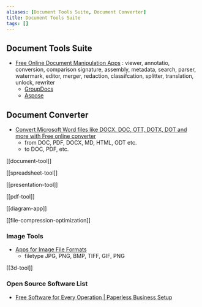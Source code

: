 ```yaml
---
aliases: [Document Tools Suite, Document Converter]
title: Document Tools Suite
tags: []
---
```


## Document Tools Suite

- [Free Online Document Manipulation Apps](https://products.groupdocs.app/) : viewer, annotatio, conversion, comparison signature, assembly, metadata, search, parser, watermark, editor, merger, redaction, classifcation, splitter, translation, unlock, rewriter
	- [GroupDocs](https://products.groupdocs.app/viewer/total)
	- [Aspose](https://products.aspose.app/total/conversion)

## Document Converter

- [Convert Microsoft Word files like DOCX, DOC, OTT, DOTX, DOT and more with Free online converter](https://products.fileformat.app/word-processing/conversion/)
	- from DOC, PDF, DOCX, MD, HTML, ODT etc.
	- to DOC, PDF, etc.

[[document-tool]]

[[spreadsheet-tool]]

[[presentation-tool]]

[[pdf-tool]]

[[diagram-app]]

[[file-compression-optimization]]

### Image Tools

- [Apps for Image File Formats](https://products.fileformat.app/image/)
	- filetype JPG, PNG, BMP, TIFF, GIF, PNG

[[3d-tool]]

### Open Source Software List

- [Free Software for Every Operation | Paperless Business Setup](https://products.containerize.com/)
